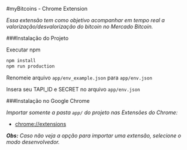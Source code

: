 #myBitcoins - Chrome Extension

*Essa extensão tem como objetivo acompanhar em tempo real a valorização/desvalorização
do bitcoin no Mercado Bitcoin.*

###Instalação do Projeto

Executar npm
```sh
npm install
npm run production
```

Renomeie arquivo `app/env_example.json` para `app/env.json`

Insera seu TAPI_ID e SECRET no arquivo `app/env.json`


###Instalação no Google Chrome

*Importar somente a pasta `app/` do projeto nas Extensões do Chrome:*
- [chrome://extensions](chrome://extensions)

***Obs:** Caso não veja a opção para importar uma extensão, selecione o modo desenvolvedor.*